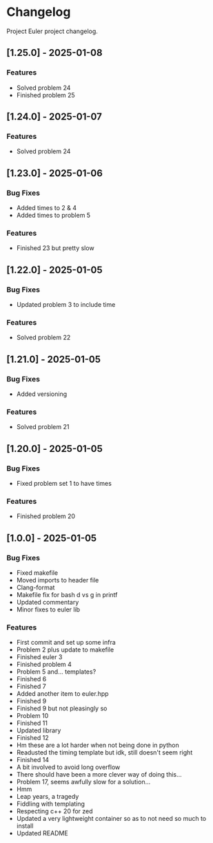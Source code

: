 # Changelog

Project Euler project changelog.

## [1.25.0] - 2025-01-08

### Features

- Solved problem 24
- Finished problem 25

## [1.24.0] - 2025-01-07

### Features

- Solved problem 24

## [1.23.0] - 2025-01-06

### Bug Fixes

- Added times to 2 & 4
- Added times to problem 5

### Features

- Finished 23 but pretty slow

## [1.22.0] - 2025-01-05

### Bug Fixes

- Updated problem 3 to include time

### Features

- Solved problem 22

## [1.21.0] - 2025-01-05

### Bug Fixes

- Added versioning

### Features

- Solved problem 21

## [1.20.0] - 2025-01-05

### Bug Fixes

- Fixed problem set 1 to have times

### Features

- Finished problem 20

## [1.0.0] - 2025-01-05

### Bug Fixes

- Fixed makefile
- Moved imports to header file
- Clang-format
- Makefile fix for bash d vs g in printf
- Updated commentary
- Minor fixes to euler lib

### Features

- First commit and set up some infra
- Problem 2 plus update to makefile
- Finished euler 3
- Finished problem 4
- Problem 5 and... templates?
- Finished 6
- Finished 7
- Added another item to euler.hpp
- Finished 9
- Finished 9 but not pleasingly so
- Problem 10
- Finished 11
- Updated library
- Finished 12
- Hm these are a lot harder when not being done in python
- Readusted the timing template but idk, still doesn't seem right
- Finished 14
- A bit involved to avoid long overflow
- There should have been a more clever way of doing this...
- Problem 17, seems awfully slow for a solution...
- Hmm
- Leap years, a tragedy
- Fiddling with templating
- Respecting c++ 20 for zed
- Updated a very lightweight container so as to not need so much to install
- Updated README

<!-- generated by git-cliff -->
